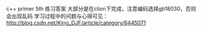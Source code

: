 c++ primer 5th 练习答案
大部分是在clion下完成，注意编码选择gb18030，否则会出现乱码
学习过程中的问题与心得可见：
http://blog.csdn.net/King_DJF/article/category/6445071
